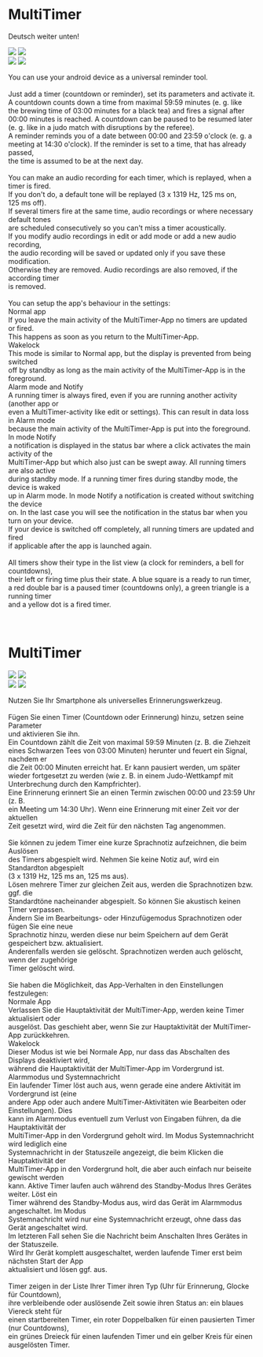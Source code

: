 <h1>MultiTimer</h1>
Deutsch weiter unten!<br>
<p>
<img src="device-2017-06-23-100000.png"> <img src="device-2017-06-23-100001.png"><br>
<img src="device-2017-06-23-100002.png"> <img src="device-2017-06-23-100003.png">
</p>
You can use your android device as a universal reminder tool.<br>
<br>
Just add a timer (countdown or reminder), set its parameters and activate it.<br>
A countdown counts down a time from maximal 59:59&nbsp;minutes (e.&nbsp;g. like<br>
the brewing time of 03:00&nbsp;minutes for a black tea) and fires a signal after<br>
00:00&nbsp;minutes is reached. A countdown can be paused to be resumed later<br>
(e.&nbsp;g. like in a judo match with disruptions by the referee).<br>
A reminder reminds you of a date between 00:00 and 23:59&nbsp;o'clock (e.&nbsp;g. a<br>
meeting at 14:30&nbsp;o'clock). If the reminder is set to a time, that has already passed,<br>
the time is assumed to be at the next day.<br>
<br>
You can make an audio recording for each timer, which is replayed, when a timer is fired.<br>
If you don't do, a default tone will be replayed (3 x 1319&nbsp;Hz, 125&nbsp;ms on,<br>
125&nbsp;ms off).<br>
If several timers fire at the same time, audio recordings or where necessary default tones<br>
are scheduled consecutively so you can't miss a timer acoustically.<br>
If you modify audio recordings in edit or add mode or add a new audio recording,<br>
the audio recording will be saved or updated only if you save these modification.<br>
Otherwise they are removed. Audio recordings are also removed, if the according timer<br>
is removed.<br>
<br>
You can setup the app's behaviour in the settings:<br>
Normal app<br>
If you leave the main activity of the MultiTimer-App no timers are updated or fired.<br>
This happens as soon as you return to the MultiTimer-App.<br>
Wakelock<br>
This mode is similar to Normal app, but the display is prevented from being switched<br>
off by standby as long as the main activity of the MultiTimer-App is in the foreground.<br>
Alarm mode and Notify<br>
A running timer is always fired, even if you are running another activity (another app or<br>
even a MultiTimer-activity like edit or settings). This can result in data loss in Alarm mode<br>
because the main activity of the MultiTimer-App is put into the foreground. In mode Notify<br>
a notification is displayed in the status bar where a click activates the main activity of the<br>
MultiTimer-App but which also just can be swept away. All running timers are also active<br>
during standby mode. If a running timer fires during standby mode, the device is waked<br>
up in Alarm mode. In mode Notify a notification is created without switching the device<br>
on. In the last case you will see the notification in the status bar when you turn on your device.<br>
If your device is switched off completely, all running timers are updated and fired<br>
if applicable after the app is launched again.<br>
<br>
All timers show their type in the list view (a clock for reminders, a bell for countdowns),<br>
their left or firing time plus their state. A blue square is a ready to run timer,<br>
a red double bar is a paused timer (countdowns only), a green triangle is a running timer<br>
and a yellow dot is a fired timer.<br>
<br>
<br>
<h1>MultiTimer</h1>
<p>
<img src="device-2017-06-23-100000.png"> <img src="device-2017-06-23-100001.png"><br>
<img src="device-2017-06-23-110002.png"> <img src="device-2017-06-23-110003.png">
</p>
Nutzen Sie Ihr Smartphone als universelles Erinnerungswerkzeug.<br>
<br>
F&uuml;gen Sie einen Timer (Countdown oder Erinnerung) hinzu, setzen seine Parameter<br>
und aktivieren Sie ihn.<br>
Ein Countdown z&auml;hlt die Zeit von maximal 59:59&nbsp;Minuten (z.&nbsp;B. die Ziehzeit<br>
eines Schwarzen Tees von 03:00&nbsp;Minuten) herunter und feuert ein Signal, nachdem er<br>
die Zeit 00:00&nbsp;Minuten erreicht hat. Er kann pausiert werden, um sp&auml;ter<br>
wieder fortgesetzt zu werden (wie z.&nbsp;B. in einem Judo-Wettkampf mit<br>
Unterbrechung durch den Kampfrichter).<br>
Eine Erinnerung erinnert Sie an einen Termin zwischen 00:00 und 23:59&nbsp;Uhr (z.&nbsp;B.<br>
ein Meeting um 14:30&nbsp;Uhr). Wenn eine Erinnerung mit einer Zeit vor der aktuellen<br>
Zeit gesetzt wird, wird die Zeit f&uuml;r den n&auml;chsten Tag angenommen.<br>
<br>
Sie k&ouml;nnen zu jedem Timer eine kurze Sprachnotiz aufzeichnen, die beim Ausl&ouml;sen<br>
des Timers abgespielt wird. Nehmen Sie keine Notiz auf, wird ein Standardton abgespielt<br>
(3 x 1319&nbsp;Hz, 125&nbsp;ms an, 125&nbsp;ms aus).<br>
L&ouml;sen mehrere Timer zur gleichen Zeit aus, werden die Sprachnotizen bzw. ggf. die<br>
Standardt&ouml;ne nacheinander abgespielt. So k&ouml;nnen Sie akustisch keinen Timer verpassen.<br>
&Auml;ndern Sie im Bearbeitungs- oder Hinzuf&uuml;gemodus Sprachnotizen oder f&uuml;gen Sie eine neue<br>
Sprachnotiz hinzu, werden diese nur beim Speichern auf dem Ger&auml;t gespeichert bzw. aktualisiert.<br>
Anderenfalls werden sie gel&ouml;scht. Sprachnotizen werden auch gel&ouml;scht, wenn der zugeh&ouml;rige<br>
Timer gel&ouml;scht wird.<br>
<br>
Sie haben die M&ouml;glichkeit, das App-Verhalten in den Einstellungen festzulegen:<br>
Normale App<br>
Verlassen Sie die Hauptaktivit&auml;t der MultiTimer-App, werden keine Timer aktualisiert oder<br>
ausgel&ouml;st. Das geschieht aber, wenn Sie zur Hauptaktivit&auml;t der MultiTimer-App zur&uuml;ckkehren.<br>
Wakelock<br>
Dieser Modus ist wie bei Normale App, nur dass das Abschalten des Displays deaktiviert wird,<br>
w&auml;hrend die Hauptaktivit&auml;t der MultiTimer-App im Vordergrund ist.<br>
Alarmmodus und Systemnachricht<br>
Ein laufender Timer l&ouml;st auch aus, wenn gerade eine andere Aktivit&auml;t im Vordergrund ist (eine<br>
andere App oder auch andere MultiTimer-Aktivit&auml;ten wie Bearbeiten oder Einstellungen). Dies<br>
kann im Alarmmodus eventuell zum Verlust von Eingaben f&uuml;hren, da die Hauptaktivit&auml;t der<br>
MultiTimer-App in den Vordergrund geholt wird. Im Modus Systemnachricht wird lediglich eine<br>
Systemnachricht in der Statuszeile angezeigt, die beim Klicken die Hauptaktivit&auml;t der<br>
MultiTimer-App in den Vordergrund holt, die aber auch einfach nur beiseite gewischt werden<br>
kann. Aktive Timer laufen auch w&auml;hrend des Standby-Modus Ihres Ger&auml;tes weiter. L&ouml;st ein<br>
Timer w&auml;hrend des Standby-Modus aus, wird das Ger&auml;t im Alarmmodus angeschaltet. Im Modus<br>
Systemnachricht wird nur eine Systemnachricht erzeugt, ohne dass das Ger&auml;t angeschaltet wird.<br>
Im letzteren Fall sehen Sie die Nachricht beim Anschalten Ihres Ger&auml;tes in der Statuszeile.<br>
Wird Ihr Ger&auml;t komplett ausgeschaltet, werden laufende Timer erst beim n&auml;chsten Start der App<br>
aktualisiert und l&ouml;sen ggf. aus.<br>
<br>
Timer zeigen in der Liste Ihrer Timer ihren Typ (Uhr f&uuml;r Erinnerung, Glocke f&uuml;r Countdown),<br>
ihre verbleibende oder ausl&ouml;sende Zeit sowie ihren Status an: ein blaues Viereck steht f&uuml;r<br>
einen startbereiten Timer, ein roter Doppelbalken f&uuml;r einen pausierten Timer (nur Countdowns),<br>
ein gr&uuml;nes Dreieck f&uuml;r einen laufenden Timer und ein gelber Kreis f&uuml;r einen ausgel&ouml;sten Timer.<br>
